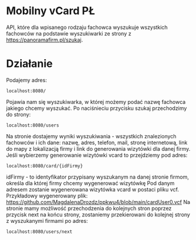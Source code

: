 # Mobilny vCard PŁ
API, które dla wpisanego rodzaju fachowca wyszukuje wszystkich fachowców na podstawie wyszukiwarki ze strony z https://panoramafirm.pl/szukaj.

# Działanie
Podajemy adres:
```
localhost:8080/
```
Pojawia nam się wyszukiwarka, w której możemy podać nazwę fachowca jakiego chcemy wyszukać. Po naciśnieciu przycisku szukaj przechodzimy do strony:

```
localhost:8080/users
```
Na stronie dostajemy wyniki wyszukiwania - wszystkich znalezionych fachowców i ich dane: nazwę, adres, telefon, mail, stronę internetową, link do mapy z lokalizacją firmy i link do generowania wizytówki dla danej firmy.
Jeśli wybierzemy generowanie wizytówki vcard to przejdziemy pod adres:

```
localhost:8080/card/{idFirmy}
```
idFirmy - to identyfikator przypisany wyszukanym na danej stronie firmom, określa dla której firmy chcemy wygenerować wizytówkę
Pod danym adresem zostanie wygenerowana wizytówka vcard w postaci pliku vcf. Przykładowy wygenerowany plik: https://github.com/MagdalenaDrozdz/ppkwu4/blob/main/cardUser0.vcf
Na stronie mamy możliwość przechodzenia do kolejnych stron poprzez przycisk next na końcu strony, zostaniemy  przekierowani do kolejnej strony z wyszukanymi firmami po adres: 
```
localhost:8080/users/next
```



